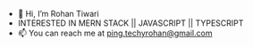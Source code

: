 - 👋 Hi, I’m Rohan Tiwari
- INTERESTED IN MERN STACK || JAVASCRIPT || TYPESCRIPT
- 📫 You can reach me at ping.techyrohan@gmail.com
